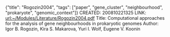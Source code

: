 {"title": "Rogozin2004", "tags": ["paper", "gene_cluster", "neighbourhood", "prokaryote", "genomic_context"]}
CREATED: 200810221325
LINK: <url:~/Modules/Literature/Rogozin2004.pdf>
Title: Computational approaches for the analysis of gene neighbourhoods in prokaryotic genomes
Author: Igor B. Rogozin, Kira S. Makarova, Yuri I. Wolf, Eugene V. Koonin
